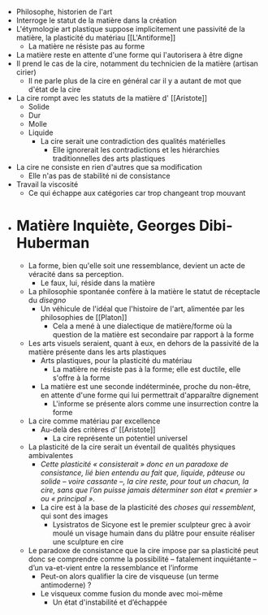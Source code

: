 - Philosophe, historien de l'art
- Interroge le statut de la matière dans la création
- L'étymologie art plastique suppose implicitement une passivité de la matière, la plasticité du matériau [[L'Antiforme]]
	- La matière ne résiste pas au forme
- La matière reste en attente d'une forme qui l'autorisera à être digne
- Il prend le cas de la cire, notamment du technicien de la matière (artisan cirier)
	- Il ne parle plus de la cire en général car il y a autant de mot que d'état de la cire
- La cire rompt avec les statuts de la matière d' [[Aristote]]
	- Solide
	- Dur
	- Molle
	- Liquide
		- La cire serait une contradiction des qualités matérielles
			- Elle ignorerait les contradictions et les hiérarchies traditionnelles des arts plastiques
- La cire ne consiste en rien d'autres que sa modification
	- Elle n'as pas de stabilité ni de consistance
- Travail la viscosité
	- Ce qui échappe aux catégories car trop changeant trop mouvant
- # Matière Inquiète, Georges Dibi-Huberman
	- La forme, bien qu'elle soit une ressemblance, devient un acte de véracité dans sa perception.
		- Le faux, lui, réside dans la matière
	- La philosophie spontanée confère à la matière le statut de réceptacle du *disegno*
		- Un véhicule de l'idéal que l'histoire de l'art, alimentée par les philosophies de [[Platon]]
			- Cela a mené à une dialectique de matière/forme où la question de la matière est secondaire par rapport à la forme
	- Les arts visuels seraient, quant à eux, en dehors de la passivité de la matière présente dans les arts plastiques
		- Arts plastiques, pour la plasticité du matériau
			- La matière ne résiste pas à la forme; elle est ductile, elle s'offre à la forme
		- La matière est une seconde indéterminée, proche du non-être, en attente d'une forme qui lui permettrait d'apparaître dignement
			- L'informe se présente alors comme une insurrection contre la forme
	- La cire comme matériau par excellence
		- Au-delà des critères d' [[Aristote]]
			- La cire représente un potentiel universel
	- La plasticité de la cire serait un éventail de qualités physiques ambivalentes
		- *Cette plasticité « consisterait » donc en un paradoxe de consistance, lié bien entendu au fait que, liquide, pâteuse ou solide – voire cassante –, la cire reste, pour tout un chacun, la cire, sans que l’on puisse jamais déterminer son état « premier » ou « principal »*.
		- La cire est à la base de la plasticité des *choses qui ressemblent*, qui sont des images
			- Lysistratos de Sicyone est le premier sculpteur grec à avoir moulé un visage humain dans du plâtre pour ensuite réaliser une sculpture en cire
	- Le paradoxe de consistance que la cire impose par sa plasticité peut donc se comprendre comme la possibilité – fatalement inquiétante – d’un va-et-vient entre la ressemblance et l’informe
		- Peut-on alors qualifier la cire de visqueuse (un terme antimoderne) ?
		- Le visqueux comme fusion du monde avec moi-même
			- Un état d'instabilité et d’échappée